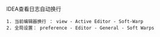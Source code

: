 IDEA查看日志自动换行

```
1. 当前编辑器换行 ： view - Active Editor - Soft-Warp
2. 全局设置： preference - Editor - General - Soft Warps
```

